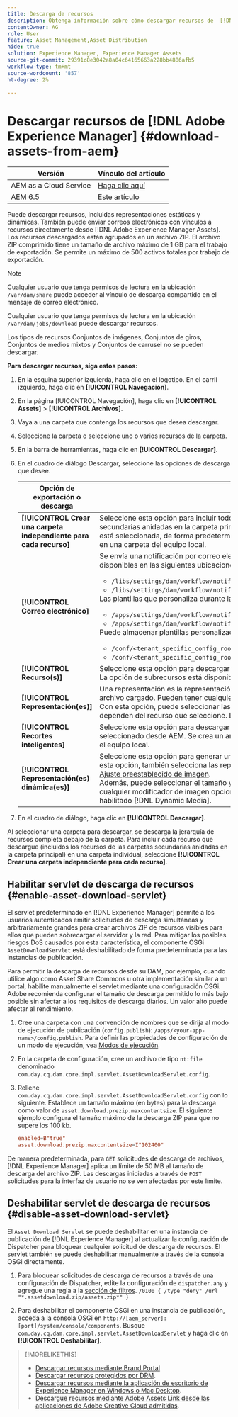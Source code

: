 ```yaml
---
title: Descarga de recursos
description: Obtenga información sobre cómo descargar recursos de  [!DNL Adobe Experience Manager]  y habilitar o deshabilitar la funcionalidad de descarga.
contentOwner: AG
role: User
feature: Asset Management,Asset Distribution
hide: true
solution: Experience Manager, Experience Manager Assets
source-git-commit: 29391c8e3042a8a04c64165663a228bb4886afb5
workflow-type: tm+mt
source-wordcount: '857'
ht-degree: 2%

---
```


# Descargar recursos de [!DNL Adobe Experience Manager] {#download-assets-from-aem}

| Versión | Vínculo del artículo |
| -------- | ---------------------------- |
| AEM as a Cloud Service | [Haga clic aquí](https://experienceleague.adobe.com/docs/experience-manager-cloud-service/content/assets/manage/download-assets-from-aem.html?lang=en) |
| AEM 6.5 | Este artículo |

Puede descargar recursos, incluidas representaciones estáticas y dinámicas. También puede enviar correos electrónicos con vínculos a recursos directamente desde [!DNL Adobe Experience Manager Assets]. Los recursos descargados están agrupados en un archivo ZIP. El archivo ZIP comprimido tiene un tamaño de archivo máximo de 1 GB para el trabajo de exportación. Se permite un máximo de 500 activos totales por trabajo de exportación.

>[!NOTE]
>
>Cualquier usuario que tenga permisos de lectura en la ubicación `/var/dam/share` puede acceder al vínculo de descarga compartido en el mensaje de correo electrónico.
>
>Cualquier usuario que tenga permisos de lectura en la ubicación `/var/dam/jobs/download` puede descargar recursos.
>
>Los tipos de recursos Conjuntos de imágenes, Conjuntos de giros, Conjuntos de medios mixtos y Conjuntos de carrusel no se pueden descargar.

<!--
OLD content of the above NOTE, changed wrt CQDOC-18661.
>The email recipients must be members of the `dam-users` group to access the ZIP download link in the email message.
>
-->

**Para descargar recursos, siga estos pasos:**

1. En la esquina superior izquierda, haga clic en el logotipo. En el carril izquierdo, haga clic en **[!UICONTROL Navegación]**.
1. En la página [!UICONTROL Navegación], haga clic en **[!UICONTROL Assets]** > **[!UICONTROL Archivos]**.
1. Vaya a una carpeta que contenga los recursos que desea descargar.
1. Seleccione la carpeta o seleccione uno o varios recursos de la carpeta.
1. En la barra de herramientas, haga clic en **[!UICONTROL Descargar]**.
1. En el cuadro de diálogo Descargar, seleccione las opciones de descarga que desee.

   | Opción de exportación o descarga | Descripción |
   |---|---|
   | **[!UICONTROL Crear una carpeta independiente para cada recurso]** | Seleccione esta opción para incluir todos los recursos que descargue (incluidos los recursos de carpetas secundarias anidadas en la carpeta principal del recurso) en una carpeta del equipo local. Cuando esta opción no está seleccionada, de forma predeterminada, la jerarquía de carpetas se omite y todos los recursos se descargan en una carpeta del equipo local. |
   | **[!UICONTROL Correo electrónico]** | Se envía una notificación por correo electrónico al usuario. Las plantillas de correo electrónico estándar están disponibles en las siguientes ubicaciones:<ul><li>`/libs/settings/dam/workflow/notification/email/downloadasset`.</li><li>`/libs/settings/dam/workflow/notification/email/transientworkflowcompleted`.</li></ul> Las plantillas que personaliza durante la implementación están disponibles en las siguientes ubicaciones: <ul><li>`/apps/settings/dam/workflow/notification/email/downloadasset`.</li><li>`/apps/settings/dam/workflow/notification/email/transientworkflowcompleted`.</li></ul>Puede almacenar plantillas personalizadas específicas del inquilino en las siguientes ubicaciones:<ul><li>`/conf/<tenant_specific_config_root>/settings/dam/workflow/notification/email/downloadasset`.</li><li>`/conf/<tenant_specific_config_root>/settings/dam/workflow/notification/email/transientworkflowcompleted`.</li></ul> |
   | **[!UICONTROL Recurso(s)]** | Seleccione esta opción para descargar el recurso en su forma original sin ninguna representación.<br>La opción de subrecursos está disponible si el recurso original tiene subrecursos. |
   | **[!UICONTROL Representación(es)]** | Una representación es la representación binaria de un recurso. Assets tiene una representación principal: la del archivo cargado. Pueden tener cualquier número de representaciones. <br> Con esta opción, puede seleccionar las representaciones que desea descargar. Las representaciones disponibles dependen del recurso que seleccione. La opción está disponible si el recurso tiene alguna representación. |
   | **[!UICONTROL Recortes inteligentes]** | Seleccione esta opción para descargar todas las representaciones de recortes inteligentes del recurso seleccionado desde AEM. Se crea un archivo zip con las representaciones de recorte inteligente y se descarga en el equipo local. |
   | **[!UICONTROL Representación(es) dinámica(es)]** | Seleccione esta opción para generar una serie de representaciones alternativas en tiempo real. Cuando selecciona esta opción, también selecciona las representaciones que desea crear dinámicamente seleccionando de la lista [Ajuste preestablecido de imagen](image-presets.md). <br>Además, puede seleccionar el tamaño y la unidad de medida, el formato, el espacio de color, la resolución y cualquier modificador de imagen opcional, como la inversión de la imagen. La opción solo está disponible si tiene habilitado [!DNL Dynamic Media]. |

1. En el cuadro de diálogo, haga clic en **[!UICONTROL Descargar]**.

Al seleccionar una carpeta para descargar, se descarga la jerarquía de recursos completa debajo de la carpeta. Para incluir cada recurso que descargue (incluidos los recursos de las carpetas secundarias anidadas en la carpeta principal) en una carpeta individual, seleccione **[!UICONTROL Crear una carpeta independiente para cada recurso]**.

## Habilitar servlet de descarga de recursos {#enable-asset-download-servlet}

El servlet predeterminado en [!DNL Experience Manager] permite a los usuarios autenticados emitir solicitudes de descarga simultáneas y arbitrariamente grandes para crear archivos ZIP de recursos visibles para ellos que pueden sobrecargar el servidor y la red. Para mitigar los posibles riesgos DoS causados por esta característica, el componente OSGi `AssetDownloadServlet` está deshabilitado de forma predeterminada para las instancias de publicación.

Para permitir la descarga de recursos desde su DAM, por ejemplo, cuando utilice algo como Asset Share Commons u otra implementación similar a un portal, habilite manualmente el servlet mediante una configuración OSGi. Adobe recomienda configurar el tamaño de descarga permitido lo más bajo posible sin afectar a los requisitos de descarga diarios. Un valor alto puede afectar al rendimiento.

1. Cree una carpeta con una convención de nombres que se dirija al modo de ejecución de publicación (`config.publish`): `/apps/<your-app-name>/config.publish`. Para definir las propiedades de configuración de un modo de ejecución, vea [Modos de ejecución](/help/sites-deploying/configure-runmodes.md#defining-configuration-properties-for-a-run-mode).
1. En la carpeta de configuración, cree un archivo de tipo `nt:file` denominado `com.day.cq.dam.core.impl.servlet.AssetDownloadServlet.config`.
1. Rellene `com.day.cq.dam.core.impl.servlet.AssetDownloadServlet.config` con lo siguiente. Establece un tamaño máximo (en bytes) para la descarga como valor de `asset.download.prezip.maxcontentsize`. El siguiente ejemplo configura el tamaño máximo de la descarga ZIP para que no supere los 100 kb.

   ```conf
   enabled=B"true"
   asset.download.prezip.maxcontentsize=I"102400"
   ```

De manera predeterminada, para `GET` solicitudes de descarga de archivos, [!DNL Experience Manager] aplica un límite de 50 MB al tamaño de descarga del archivo ZIP. Las descargas iniciadas a través de `POST` solicitudes para la interfaz de usuario no se ven afectadas por este límite.

## Deshabilitar servlet de descarga de recursos {#disable-asset-download-servlet}

El `Asset Download Servlet` se puede deshabilitar en una instancia de publicación de [!DNL Experience Manager] al actualizar la configuración de Dispatcher para bloquear cualquier solicitud de descarga de recursos. El servlet también se puede deshabilitar manualmente a través de la consola OSGi directamente.

1. Para bloquear solicitudes de descarga de recursos a través de una configuración de Dispatcher, edite la configuración de `dispatcher.any` y agregue una regla a la [sección de filtros](https://experienceleague.adobe.com/docs/experience-manager-dispatcher/using/configuring/dispatcher-configuration.html#defining-a-filter). `/0100 { /type "deny" /url "*.assetdownload.zip/assets.zip*" }`

1. Para deshabilitar el componente OSGi en una instancia de publicación, acceda a la consola OSGi en `http://[aem_server]:[port]/system/console/components`. Busque `com.day.cq.dam.core.impl.servlet.AssetDownloadServlet` y haga clic en **[!UICONTROL Deshabilitar]**.

>[!MORELIKETHIS]
>
>* [Descargar recursos mediante Brand Portal](https://experienceleague.adobe.com/docs/experience-manager-brand-portal/using/download/brand-portal-download-assets.html)
>* [Descargar recursos protegidos por DRM](drm.md).
>* [Descargar recursos mediante la aplicación de escritorio de Experience Manager en Windows o Mac Desktop](https://experienceleague.adobe.com/docs/experience-manager-desktop-app/using/using.html#download-assets).
>* [Descargue recursos mediante Adobe Assets Link desde las aplicaciones de Adobe Creative Cloud admitidas](https://helpx.adobe.com/es/enterprise/using/manage-assets-using-adobe-asset-link.html).
